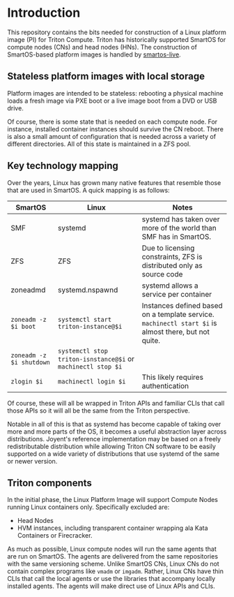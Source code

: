 <!--
    This Source Code Form is subject to the terms of the Mozilla Public
    License, v. 2.0. If a copy of the MPL was not distributed with this
    file, You can obtain one at http://mozilla.org/MPL/2.0/.
-->

<!--
    Copyright 2020 Joyent, Inc
-->

# Introduction

This repository contains the bits needed for construction of a Linux platform
image (PI) for Triton Compute.  Triton has historically supported SmartOS for
compute nodes (CNs) and head nodes (HNs).  The construction of SmartOS-based
platform images is handled by
[smartos-live](https://github.com/joyent/smartos-live).

## Stateless platform images with local storage

Platform images are intended to be stateless: rebooting a physical machine loads
a fresh image via PXE boot or a live image boot from a DVD or USB drive.

Of course, there is some state that is needed on each compute node.  For
instance, installed container instances should survive the CN reboot.  There is
also a small amount of configuration that is needed across a variety of
different directories.  All of this state is maintained in a ZFS pool.

## Key technology mapping

Over the years, Linux has grown many native features that resemble those that
are used in SmartOS.  A quick mapping is as follows:

| SmartOS                  | Linux                 | Notes                                    |
|--------------------------|-----------------------|------------------------------------------|
| SMF                      | systemd               | systemd has taken over more of the world than SMF has in SmartOS. |
| ZFS                      | ZFS                   | Due to licensing constraints, ZFS is distributed only as source code |
| zoneadmd                 | systemd.nspawnd       | systemd allows a service per container   |
| `zoneadm -z $i boot`     | `systemctl start triton-instance@$i` | Instances defined based on a template service. `machinectl start $i` is almost there, but not quite. |
| `zoneadm -z $i shutdown` | `systemctl stop triton-isnstance@$i` or `machinectl stop $i` |   |
| `zlogin $i`              | `machinectl login $i` | This likely requires authentication      |

Of course, these will all be wrapped in Triton APIs and familiar CLIs that call
those APIs so it will all be the same from the Triton perspective.

Notable in all of this is that as systemd has become capable of taking over more
and more parts of the OS, it becomes a useful abstraction layer across
distributions.  Joyent's reference implementation may be based on a freely
redistributable distribution while allowing Triton CN software to be easily
supported on a wide variety of distributions that use systemd of the same or
newer version.

## Triton components

In the initial phase, the Linux Platform Image will support Compute Nodes
running Linux containers only.  Specifically excluded are:

* Head Nodes
* HVM instances, including transparent container wrapping ala Kata Containers or
  Firecracker.

As much as possible, Linux compute nodes will run the same agents that are run
on SmartOS.  The agents are delivered from the same repositories with the same
versioning scheme.  Unlike SmartOS CNs, Linux CNs do not contain complex
programs like `vmadm` or `imgadm`.  Rather, Linux CNs have thin CLIs that call
the local agents or use the libraries that accompany locally installed agents.
The agents will make direct use of Linux APIs and CLIs.
